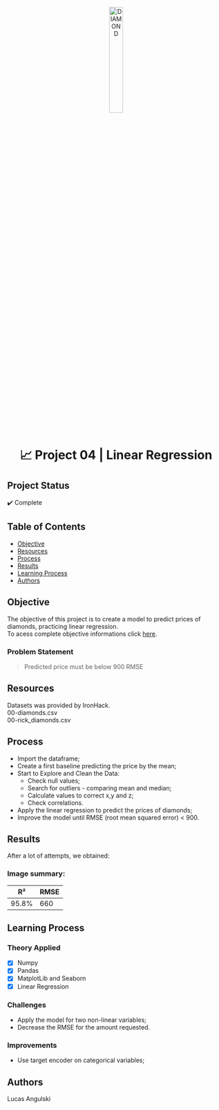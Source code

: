 <p align="center"><a href="https://imgbb.com/"><img src="https://i.pinimg.com/originals/fc/44/58/fc445856e06f4f7c767efc090fd12f86.png" alt="DIAMOND" width="25%" border="0"></a><br /></p>
<h1 align="center">📈 Project 04 | Linear Regression </h1>

## Project Status
:heavy_check_mark: Complete

## Table of Contents 
- [Objective](#objective)
- [Resources](#Resources)
- [Process](#Process)
- [Results](#Results)
- [Learning Process](#Learning-Process)
- [Authors](#Authors)

## Objective
The objective of this project is to create a model to predict prices of diamonds, practicing linear regression.<br>
To acess complete objective informations click <a href="https://drive.google.com/file/d/1SR_lkpSamfoPeFckpfvM4PskhPhkzA3l/view?usp=sharing">here</a>.

### Problem Statement
> Predicted price must be below 900 RMSE 

## Resources
Datasets was provided by IronHack. <br>
00-diamonds.csv<br>
00-rick_diamonds.csv<br>

## Process
- Import the dataframe;
- Create a first baseline predicting the price by the mean;
- Start to Explore and Clean the Data:
     - Check null values;
     - Search for outliers - comparing mean and median;
     - Calculate values to correct x,y and z;
     - Check correlations.
- Apply the linear regression to predict the prices of diamonds;
- Improve the model until RMSE (root mean squared error) < 900.

## Results
After a lot of attempts, we obtained:


 ### Image summary:
|    R²   |  RMSE  |
|  -----  | -------|
| 95.8%   |    660  |
     
## Learning Process

### Theory Applied
- [x] Numpy
- [x] Pandas
- [x] MatplotLib and Seaborn
- [x] Linear Regression

### Challenges
- Apply the model for two non-linear variables;
- Decrease the RMSE for the amount requested.

 ### Improvements
 - Use target encoder on categorical variables;
 
## Authors
Lucas Angulski <br>
